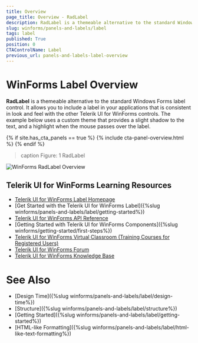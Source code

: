 ```yaml
---
title: Overview
page_title: Overview - RadLabel
description: RadLabel is a themeable alternative to the standard Windows Forms label control.
slug: winforms/panels-and-labels/label
tags: label
published: True
position: 0
CTAControlName: Label
previous_url: panels-and-labels-label-overview
---
```


# WinForms Label Overview

__RadLabel__ is a themeable alternative to the standard Windows Forms label control. It allows you to include a label in your applications that is consistent in look and feel with the other Telerik UI for WinForms controls. The example below uses a custom theme that provides a slight shadow to the text, and a highlight when the mouse passes over the label.

{% if site.has_cta_panels == true %}
{% include cta-panel-overview.html %}
{% endif %}

>caption Figure: 1 RadLabel

![WinForms RadLabel Overview](images/panels-and-labels-label-overview001.png)


## Telerik UI for WinForms Learning Resources
* [Telerik UI for WinForms Label Homepage](https://www.telerik.com/products/winforms/label.aspx)
* [Get Started with the Telerik UI for WinForms Label]({%slug winforms/panels-and-labels/label/getting-started%})
* [Telerik UI for WinForms API Reference](https://docs.telerik.com/devtools/winforms/api/)
* [Getting Started with Telerik UI for WinForms Components]({%slug winforms/getting-started/first-steps%})
* [Telerik UI for WinForms Virtual Classroom (Training Courses for Registered Users)](https://learn.telerik.com/learn/course/external/view/elearning/17/TelerikUIforWinForms) 
* [Telerik UI for WinForms Forum](https://www.telerik.com/forums/winforms)
* [Telerik UI for WinForms Knowledge Base](https://docs.telerik.com/devtools/winforms/knowledge-base)

# See Also

* [Design Time]({%slug winforms/panels-and-labels/label/design-time%})
* [Structure]({%slug winforms/panels-and-labels/label/structure%})
* [Getting Started]({%slug winforms/panels-and-labels/label/getting-started%})
* [HTML-like Formatting]({%slug winforms/panels-and-labels/label/html-like-text-formatting%})
